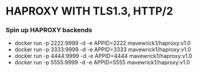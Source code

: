 # HAPROXY WITH TLS1.3, HTTP/2

### Spin up HAPROXY backends

- docker run -p 2222:9999 -d -e APPID=2222 mavewrick1/haproxy:v1.0
- docker run -p 3333:9999 -d -e APPID=3333 mavewrick1/haproxy:v1.0
- docker run -p 4444:9999 -d -e APPID=4444 mavewrick1/haproxy:v1.0
- docker run -p 5555:9999 -d -e APPID=5555 mavewrick1/haproxy:v1.0
